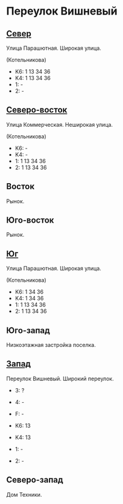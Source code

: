 # Переулок Вишневый

## [Север](./10602100.md)

Улица Парашютная.
Широкая улица.

(Котельникова)

* K6:   1   13  34 36
* K4:   1   13  34 36
* 1:    -
* 2:    -

## [Северо-восток](./10607102.md)

Улица Коммерческая.
Неширокая улица.

(Котельникова)

* K6:   -
* K4:   -
* 1:    1   13  34  36
* 2:    1   13  34  36

## Восток

Рынок.

## Юго-восток

Рынок.

## [Юг](./10605120.md)

Улица Парашютная.
Широкая улица.

(Котельникова)

* K6:   1   34  36
* K4:   1   34  36
* 1:    1   13  34  36
* 2:    1   13  34  36

## Юго-запад

Низкоэтажная застройка поселка.

## [Запад](./585090.md)

Переулок Вишневый.
Широкий переулок.

* 3:    ?
* 4:    -
* F:    -

* K6:   13
* K4:   13
* 1:    -
* 2:    -

## Северо-запад

Дом Техники.
